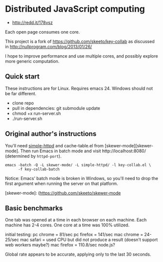 # Distributed JavaScript computing

 * http://redd.it/178vsz

Each open page consumes one core.

This project is a fork of https://github.com/skeeto/key-collab as discussed in http://nullprogram.com/blog/2013/01/26/

I hope to improve performance and use multiple cores, and possibly explore more generic computation.

## Quick start

These instructions are for Linux. Requires emacs 24. Windows should not be far different.

* clone repo
* pull in dependencies: git submodule update
* chmod +x run-server.sh
* ./run-server.sh

## Original author's instructions

You'll need [simple-httpd][simple-httpd] and cache-table.el from
[skewer-mode][skewer-mode]. Then run Emacs in batch mode and visit
http://localhost:8080/ (determined by `httpd-port`).

    emacs -batch -Q -L skewer-mode/ -L simple-httpd/ -l key-collab.el \
          -f key-collab-batch

Notice: Emacs' batch mode is broken in Windows, so you'll need to drop
the first argument when running the server on that platform.


[simple-httpd]: https://github.com/skeeto/emacs-web-server
[skewer-mode]: (https://github.com/skeeto/skewer-mode

## Basic benchmarks

One tab was opened at a time in each browser on each machine. Each machine has 2-4 cores. One core at a time was 100% utilized.

initial testing:
pc chrome = 81/sec
pc firefox = 141/sec
mac chrome = 24-25/sec
mac safari = used CPU but did not produce a result (doesn't support web workers maybe?)
mac firefox = 110.8/sec
node.js?

Global rate appears to be accurate, applying only to the last 30 seconds.


